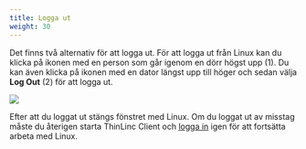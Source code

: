 ```yaml
---
title: Logga ut
weight: 30
---
```


Det finns två alternativ för att logga ut. För att logga ut från Linux kan du
klicka på ikonen med en person som går igenom en dörr högst upp (1). Du kan även
klicka på ikonen med en dator längst upp till höger och sedan välja **Log Out**
(2) för att logga ut.

![](/images/linux/linux-log-out.png)

Efter att du loggat ut stängs fönstret med Linux. Om du loggat ut av misstag
måste du återigen starta ThinLinc Client och [logga in](../log-in) igen för att
fortsätta arbeta med Linux.
